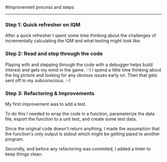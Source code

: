 #Improvement process and steps

-------------------------------------------------------

### Step 1: Quick refresher on IQM 
After a quick refresher I spent some time thinking about the challenges of incrementally calculating the IQM and what 
testing might look like.

### Step 2: Read and step through the code
Playing with and stepping through the code with a debugger helps build interest and gets my mind in the game. :-)  I 
spend a little time thinking about the big picture and looking for any obvious issues early on. Then that gets sent off
to my subconscious. :-)

### Step 3: Refactoring & Improvements
My first improvement was to add a test.

To do this I needed to wrap the code in a function, parameterize the data file, export the function to a unit test, and 
create some test data.

Since the original code doesn't return anything, I made the assumption that the function's only output is stdout which
might be getting piped to another program.

Secondly, and before any refactoring was commited, I added a linter to keep things clean.
